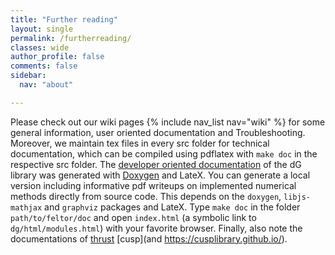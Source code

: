 ```yaml
---
title: "Further reading"
layout: single
permalink: /furtherreading/
classes: wide
author_profile: false
comments: false
sidebar:
  nav: "about"

---
```


Please check out our wiki pages
{% include nav_list nav="wiki" %}
for some general information, user oriented documentation and
Troubleshooting. Moreover, we maintain tex files in every src folder for
technical documentation, which can be compiled using pdflatex with
`make doc` in the respective src folder. The
[developer oriented documentation](http://feltor-dev.github.io/doc/dg/html/modules.html) of the dG library was generated with
[Doxygen](http://www.doxygen.org) and LateX. You can generate a local
version including informative pdf writeups on implemented numerical
methods directly from source code. This depends on the `doxygen`,
`libjs-mathjax` and `graphviz` packages and LateX. Type `make doc` in
the folder `path/to/feltor/doc` and open `index.html` (a symbolic link
to `dg/html/modules.html`) with your favorite browser.
Finally, also note the documentations of [thrust](https://thrust.github.io/doc/modules.html)
[cusp](and https://cusplibrary.github.io/).
